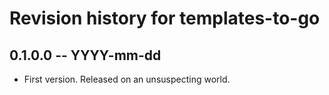 # Revision history for templates-to-go

## 0.1.0.0 -- YYYY-mm-dd

* First version. Released on an unsuspecting world.

